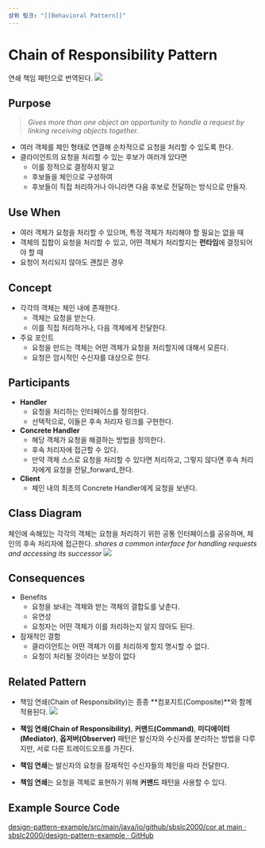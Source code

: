 ```yaml
---
상위 링크: "[[Behavioral Pattern]]"
---
```

# Chain of Responsibility Pattern
연쇄 책임 패턴으로 번역된다.
![](https://i.imgur.com/KQhW48V.png)

## Purpose
> _Gives more than one object an opportunity to handle a request by linking receiving objects together._

- 여러 객체를 체인 형태로 연결해 순차적으로 요청을 처리할 수 있도록 한다.
- 클라이언트의 요청을 처리할 수 있는 후보가 여러개 있다면
    - 이를 정적으로 결정하지 말고
    - 후보들을 체인으로 구성하여
    - 후보들이 직접 처리하거나 아니라면 다음 후보로 전달하는 방식으로 만들자.

## Use When
- 여러 객체가 요청을 처리할 수 있으며, 특정 객체가 처리해야 할 필요는 없을 때
- 객체의 집합이 요청을 처리할 수 있고, 어떤 객체가 처리할지는 **런타임**에 결정되어야 할 때
- 요청이 처리되지 않아도 괜찮은 경우

## Concept
- 각각의 객체는 체인 내에 존재한다.
    - 객체는 요청을 받는다.
    - 이를 직접 처리하거나, 다음 객체에게 전달한다.
- 주요 포인트
    - 요청을 만드는 객체는 어떤 객체가 요청을 처리할지에 대해서 모른다.
    - 요청은 암시적인 수신자를 대상으로 한다.

## Participants
- **Handler**
    - 요청을 처리하는 인터페이스를 정의한다.
    - 선택적으로, 이들은 후속 처리자 링크를 구현한다.
- **Concrete Handler**
    - 해당 객체가 요청을 해결하는 방법을 정의한다.
    - 후속 처리자에 접근할 수 있다.
    - 만약 객체 스스로 요청을 처리할 수 있다면 처리하고, 그렇지 않다면 후속 처리자에게 요청을 전달_forward_한다.
- **Client**
    - 체인 내의 최초의 Concrete Handler에게 요청을 보낸다.

## Class Diagram
체인에 속해있는 각각의 객체는 요청을 처리하기 위한 공통 인터페이스를 공유하며, 체인의 후속 처리자에 접근한다. _shares a common interface for handling requests and accessing its successor_
![](https://i.imgur.com/N5clHWj.png)

## Consequences
- Benefits
    - 요청을 보내는 객체와 받는 객체의 결합도를 낮춘다.
    - 유연성
    - 요청자는 어떤 객체가 이를 처리하는지 알지 않아도 된다.
- 잠재적인 결함
    - 클라이언트는 어떤 객체가 이를 처리하게 할지 명시할 수 없다.
    - 요청이 처리될 것이라는 보장이 없다

## Related Pattern
- 책임 연쇄(Chain of Responsibility)는 종종 **컴포지트(Composite)**와 함께 적용된다.
 ![](https://i.imgur.com/7390emk.png)

- **책임 연쇄(Chain of Responsibility)**, **커맨드(Command)**, **미디에이터(Mediator)**, **옵저버(Observer)** 패턴은 발신자와 수신자를 분리하는 방법을 다루지만, 서로 다른 트레이드오프를 가진다.
- **책임 연쇄**는 발신자의 요청을 잠재적인 수신자들의 체인을 따라 전달한다.
- **책임 연쇄**는 요청을 객체로 표현하기 위해 **커맨드** 패턴을 사용할 수 있다.
## Example Source Code
[design-pattern-example/src/main/java/io/github/sbslc2000/cor at main · sbslc2000/design-pattern-example · GitHub](https://github.com/sbslc2000/design-pattern-example/tree/main/src/main/java/io/github/sbslc2000/cor)